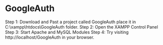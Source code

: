 # GoogleAuth

Step 1: Download and Past a project called GoogleAuth place it in C:\xampp\htdocs\GoogleAuth folder.
Step 2: Open the XAMPP Control Panel
Step 3: Start Apache and MySQL Modules
Step 4: Try visiting http://localhost/GoogleAuth in your browser.
